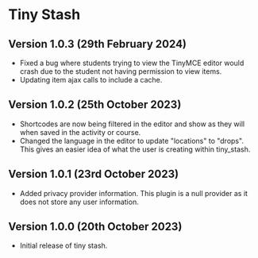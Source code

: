 Tiny Stash
===========

Version 1.0.3 (29th February 2024)
-------------------

* Fixed a bug where students trying to view the TinyMCE editor would crash due to the student not having permission to view items.
* Updating item ajax calls to include a cache.


Version 1.0.2 (25th October 2023)
---------------------------------

* Shortcodes are now being filtered in the editor and show as they will when saved in the activity or course.
* Changed the language in the editor to update "locations" to "drops". This gives an easier idea of what the user is creating within tiny_stash.


Version 1.0.1 (23rd October 2023)
---------------------------------

* Added privacy provider information. This plugin is a null provider as it does not store any user information.


Version 1.0.0 (20th October 2023)
---------------------------------

* Initial release of tiny stash.
